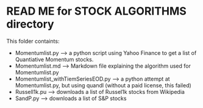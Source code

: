 # READ ME for STOCK ALGORITHMS directory

This folder containts:
- Momentumlist.py --> a python script using Yahoo Finance to get a list of Quantiative Momentum stocks.
- Momentumlist.md --> Markdown file explaining the algorithm used for Momentumlist.py
- Momentumlist_withTiemSeriesEOD.py --> a python attempt at Momentumlist.py, but using quandl (without a paid license, this failed)
- Russell1k.pu --> downloads a list of Russel1k stocks from Wikipedia
- SandP.py --> downloads a list of S&P stocks